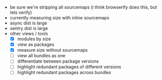 - be sure we're stripping all sourcemaps (i think browserify does this, but lets verify)
- currently measuring size with inline sourcemaps
- async dist is large
- sentry dist is large
- other views / tools
  - [x] modules by size
  - [x] view as packages
  - [x] measure size without sourcemaps
  - [ ] view all bundles as one
  - [ ] differentiate between package versions
  - [ ] highlight redundant packages of different versions
  - [ ] highlight redundant packages across bundles

